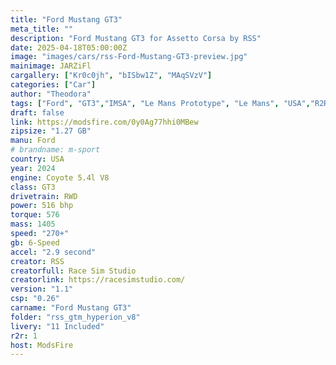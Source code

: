 ```yaml
---
title: "Ford Mustang GT3"
meta_title: ""
description: "Ford Mustang GT3 for Assetto Corsa by RSS"
date: 2025-04-18T05:00:00Z
image: "images/cars/rss-Ford-Mustang-GT3-preview.jpg"
mainimage: JARZiFl
cargallery: ["Kr0c0jh", "bISbw1Z", "MAqSVzV"]
categories: ["Car"]
author: "Theodora"
tags: ["Ford", "GT3","IMSA", "Le Mans Prototype", "Le Mans", "USA","R2R", "2024"]
draft: false
link: https://modsfire.com/0y0Ag77hhi0MBew
zipsize: "1.27 GB"
manu: Ford
# brandname: m-sport
country: USA
year: 2024
engine: Coyote 5.4l V8
class: GT3
drivetrain: RWD
power: 516 bhp 
torque: 576
mass: 1405
speed: "270+"
gb: 6-Speed
accel: "2.9 second"
creator: RSS
creatorfull: Race Sim Studio
creatorlink: https://racesimstudio.com/
version: "1.1"
csp: "0.26"
carname: "Ford Mustang GT3"
folder: "rss_gtm_hyperion_v8"
livery: "11 Included"
r2r: 1
host: ModsFire
---
```



